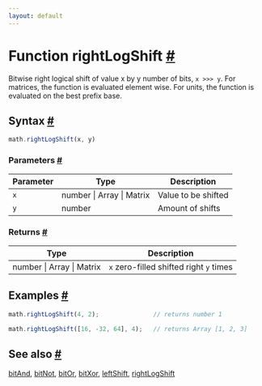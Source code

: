 ```yaml
---
layout: default
---
```


<!-- Note: This file is automatically generated from source code comments. Changes made in this file will be overridden. -->

<h1 id="function-rightlogshift">Function rightLogShift <a href="#function-rightlogshift" title="Permalink">#</a></h1>

Bitwise right logical shift of value x by y number of bits, `x >>> y`.
For matrices, the function is evaluated element wise.
For units, the function is evaluated on the best prefix base.


<h2 id="syntax">Syntax <a href="#syntax" title="Permalink">#</a></h2>

```js
math.rightLogShift(x, y)
```

<h3 id="parameters">Parameters <a href="#parameters" title="Permalink">#</a></h3>

Parameter | Type | Description
--------- | ---- | -----------
`x` | number &#124; Array &#124; Matrix | Value to be shifted
`y` | number | Amount of shifts

<h3 id="returns">Returns <a href="#returns" title="Permalink">#</a></h3>

Type | Description
---- | -----------
number &#124; Array &#124; Matrix | `x` zero-filled shifted right `y` times


<h2 id="examples">Examples <a href="#examples" title="Permalink">#</a></h2>

```js
math.rightLogShift(4, 2);               // returns number 1

math.rightLogShift([16, -32, 64], 4);   // returns Array [1, 2, 3]
```


<h2 id="see-also">See also <a href="#see-also" title="Permalink">#</a></h2>

[bitAnd](bitAnd.html),
[bitNot](bitNot.html),
[bitOr](bitOr.html),
[bitXor](bitXor.html),
[leftShift](leftShift.html),
[rightLogShift](rightLogShift.html)
